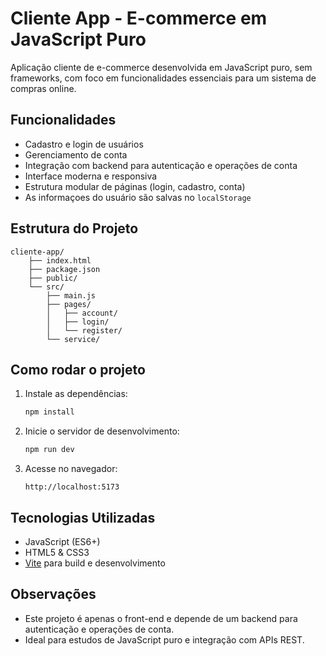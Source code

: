 # Cliente App - E-commerce em JavaScript Puro

Aplicação cliente de e-commerce desenvolvida em JavaScript puro, sem frameworks, com foco em funcionalidades essenciais para um sistema de compras online.

## Funcionalidades

- Cadastro e login de usuários
- Gerenciamento de conta
- Integração com backend para autenticação e operações de conta
- Interface moderna e responsiva
- Estrutura modular de páginas (login, cadastro, conta)
- As informaçoes do usuário são salvas no `localStorage`

## Estrutura do Projeto

```
cliente-app/
    ├── index.html
    ├── package.json
    ├── public/
    └── src/
        ├── main.js
        ├── pages/
        │   ├── account/
        │   ├── login/
        │   └── register/
        └── service/
```

## Como rodar o projeto

1. Instale as dependências:
   ```bash
   npm install
   ```

2. Inicie o servidor de desenvolvimento:
   ```bash
   npm run dev
   ```

3. Acesse no navegador:
   ```
   http://localhost:5173
   ```

## Tecnologias Utilizadas

- JavaScript (ES6+)
- HTML5 & CSS3
- [Vite](https://vitejs.dev/) para build e desenvolvimento

## Observações

- Este projeto é apenas o front-end e depende de um backend para autenticação e operações de conta.
- Ideal para estudos de JavaScript puro e integração com APIs REST. 

